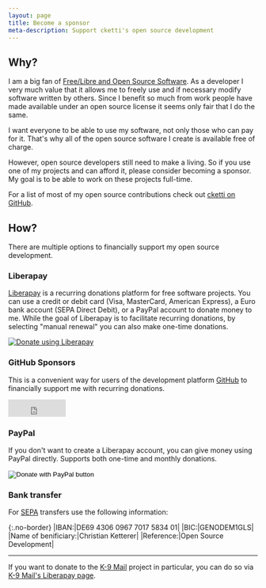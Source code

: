 ```yaml
---
layout: page
title: Become a sponsor
meta-description: Support cketti's open source development
---
```


## Why?

I am a big fan of [Free/Libre and Open Source Software](https://en.wikipedia.org/wiki/Free_and_open-source_software). 
As a developer I very much value that it allows me to freely use and if necessary modify software written by others. 
Since I benefit so much from work people have made available under an open source license it seems only fair that I do 
the same.

I want everyone to be able to use my software, not only those who can pay for it. That's why all of the open source 
software I create is available free of charge.

However, open source developers still need to make a living. So if you use one of my projects and can afford it, please
consider becoming a sponsor. My goal is to be able to work on these projects full-time.

For a list of most of my open source contributions check out [cketti on GitHub](https://github.com/cketti).

## How?

There are multiple options to financially support my open source development.

### Liberapay

[Liberapay](https://liberapay.com/) is a recurring donations platform for free software projects. You can use a 
credit or debit card (Visa, MasterCard, American Express), a Euro bank account (SEPA Direct Debit), or a PayPal account
to donate money to me. While the goal of Liberapay is to facilitate recurring donations, by selecting 
"manual renewal" you can also make one-time donations.

<p>
<script src="https://liberapay.com/cketti/widgets/button.js"></script>
<noscript><a href="https://liberapay.com/cketti/donate"><img alt="Donate using Liberapay" src="https://liberapay.com/assets/widgets/donate.svg"></a></noscript>
</p>

### GitHub Sponsors

This is a convenient way for users of the development platform [GitHub](https://github.com/) to financially support me 
with recurring donations.

<p>
<iframe src="https://github.com/sponsors/cketti/button" title="Sponsor cketti" height="35" width="116" style="border: 0;"></iframe>
</p>


### PayPal

If you don't want to create a Liberapay account, you can give money using PayPal directly. Supports both one-time and
monthly donations.

<p>
<form action="https://www.paypal.com/donate" method="post" target="_top">
<input type="hidden" name="hosted_button_id" value="L2S95PDJ6GSMJ" />
<input type="image" src="https://www.paypalobjects.com/en_US/i/btn/btn_donate_LG.gif" border="0" name="submit" title="PayPal - The safer, easier way to pay online!" alt="Donate with PayPal button" />
<img alt="" border="0" src="https://www.paypal.com/en_DE/i/scr/pixel.gif" width="1" height="1" />
</form>
</p>

### Bank transfer

For [SEPA](https://en.wikipedia.org/wiki/Single_Euro_Payments_Area) transfers use the following information:

{:.no-border}
|IBAN:|DE69 4306 0967 7017 5834 01|
|BIC:|GENODEM1GLS|
|Name of benificiary:|Christian Ketterer|
|Reference:|Open Source Development|

<p></p>

----

If you want to donate to the [K-9 Mail](https://k9mail.app/) project in particular, you can do so via 
[K-9 Mail's Liberapay page](https://liberapay.com/k9mail).
